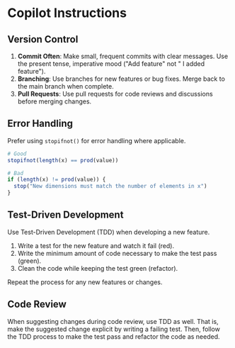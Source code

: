 # Copilot Instructions

## Version Control

1. **Commit Often**: Make small, frequent commits with clear messages. Use the present tense, imperative mood ("Add feature" not " I added feature").
2. **Branching**: Use branches for new features or bug fixes. Merge back to the main branch when complete.
3. **Pull Requests**: Use pull requests for code reviews and discussions before merging changes.

## Error Handling

Prefer using `stopifnot()` for error handling where applicable.

```r
# Good
stopifnot(length(x) == prod(value))

# Bad
if (length(x) != prod(value)) {
  stop("New dimensions must match the number of elements in x")
}
```

## Test-Driven Development

Use Test-Driven Development (TDD) when developing a new feature.

1. Write a test for the new feature and watch it fail (red).
2. Write the minimum amount of code necessary to make the test pass (green).
3. Clean the code while keeping the test green (refactor).

Repeat the process for any new features or changes.

## Code Review

When suggesting changes during code review, use TDD as well. That is, make the suggested change explicit by writing a failing test. Then, follow the TDD process to make the test pass and refactor the code as needed.
